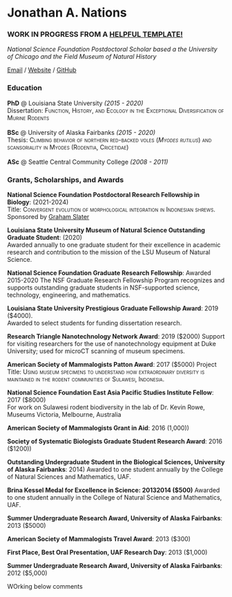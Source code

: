 # Jonathan A. Nations   
### **WORK IN PROGRESS FROM A [ HELPFUL TEMPLATE!](https://workwithcarolyn.com/blog/digital-cv-guide)**  

_National Science Foundation Postdoctoral Scholar based a the University of Chicago and the Field Museum of Natural History_ <br>

[Email](mailto:jonnatiions@gmail.com) / [Website](https://jonnynations.com/) / [GitHub](https://github.com/jonnations/) 

### Education

**PhD** @ Louisiana State University _(2015 - 2020)_ <br>
Dissertation: <span style="font-variant:small-caps;">Function, History, and Ecology in the Exceptional Diversification of Murine Rodents</span>  
<br>
**BSc** @ University of Alaska Fairbanks _(2015 - 2020)_ <br>
Thesis: <span style="font-variant:small-caps;">Climbing behavior of northern red-backed voles (*Myodes rutilus*) and scansoriality in Myodes (Rodentia, Cricetidae)</span>  
<br>
**ASc** @ Seattle Central Community College _(2008 - 2011)_ <br>
    
### Grants, Scholarships, and Awards

**National Science Foundation Postdoctoral Research Fellowship in Biology**: (2021-2024)  
Title: <span style="font-variant:small-caps;">Convergent evolution of morphological integration in Indonesian shrews.</span>  
Sponsored by [Graham Slater](https://fourdimensionalbiology.com/)  

**Louisiana State University Museum of Natural Science Outstanding Graduate Student**: (2020)   
Awarded annually to one graduate student for their excellence in academic research and contribution to the mission of the LSU Museum of Natural Science.  

**National Science Foundation Graduate Research Fellowship**: Awarded 2015-2020
The NSF Graduate Research Fellowship Program recognizes and supports outstanding graduate students in NSF-supported science, technology, engineering, and mathematics.

**Louisiana State University Prestigious Graduate Fellowship Award**: 2019 ($4000).   
Awarded to select students for funding dissertation research.

**Research Triangle Nanotechnology Network Award**: 2019 ($2000)
Support for visiting researchers for the use of nanotechnology equipment at Duke University; used for microCT scanning of museum specimens.  

**American Society of Mammalogists Patton Award**: 2017 ($5000)
Project Title: <span style="font-variant:small-caps;">Using museum specimens to understand how extraordinary diversity is maintained in the rodent communities of Sulawesi, Indonesia.</span>  

**National Science Foundation East Asia Pacific Studies Institute Fellow**: 2017 ($8000)  
For work on Sulawesi rodent biodiversity in the lab of Dr. Kevin Rowe, Museums Victoria, Melbourne, Australia

**American Society of Mammalogists Grant in Aid**: 2016 (1,000))

**Society of Systematic Biologists Graduate Student Research Award**: 2016 ($1200))

**Outstanding Undergraduate Student in the Biological Sciences, University of Alaska Fairbanks**: 2014)
Awarded to one student annually by the College of Natural Sciences and Mathematics, UAF.

**Brina Kessel Medal for Excellence in Science: 2013­2014 ($500)**
Awarded to one student annually in the College of Natural Science and Mathematics, UAF.

**Summer Undergraduate Research Award, University of Alaska Fairbanks**: 2013 ($5000) 

**American Society of Mammalogists Travel Award**: 2013 ($300)

**First Place, Best Oral Presentation, UAF Research Day**: 2013 ($1,000)  

**Summer Undergraduate Research Award, University of Alaska Fairbanks**: 2012 ($5,000)  

<!--(Clean up 
[//]: # (UAF Research Day: 2013. Winner, First Place, Best Oral Presentation ($1,000))   

[comment]: # (To attend conference in Philadelphia, PA.    )  

[comment]: # (Fred Beeler Memorial Scholarship: 2012­2013 ($3,000)  )  

[comment]: # (Distributed by UAF to outstanding undergraduate students.  )  

[comment]: # (Summer Undergraduate Research Award: 2012 ($5,000)    )  

[comment]: # (Undergraduate Research and Scholarly Activity (URSA), University of Alaska, Fairbanks.)  )
-->

WOrking below comments
